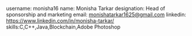 username: monisha16
name: Monisha Tarkar
designation: Head of sponsorship and marketing
email: monishatarkar1625@gmail.com
linkedin: https://www.linkedin.com/in/monisha-tarkar/
skills:C,C++,Java,Blockchain,Adobe Photoshop
